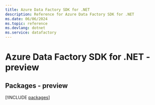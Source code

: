 ```yaml
---
title: Azure Data Factory SDK for .NET
description: Reference for Azure Data Factory SDK for .NET
ms.date: 06/06/2024
ms.topic: reference
ms.devlang: dotnet
ms.service: datafactory
---
```

# Azure Data Factory SDK for .NET - preview
## Packages - preview
[!INCLUDE [packages](data-factory-index.md)]